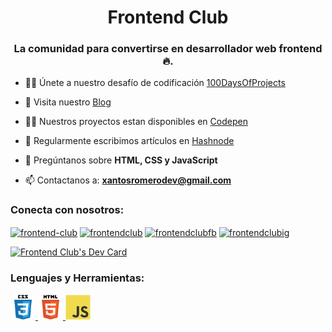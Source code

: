 <h1 align="center">Frontend Club</h1>
<h3 align="center">La comunidad para convertirse en desarrollador web frontend🔥.</h3>

- 👨‍💻 Únete a nuestro desafío de codificación [100DaysOfProjects](https://frontend-club.bullet.site/100daysofprojects/)

- 🔭 Visita nuestro [Blog](https://frontend-club.bullet.site/)

- 👨‍💻 Nuestros proyectos estan disponibles en [Codepen](https://codepen.io/frontend-club)

- 📝 Regularmente escribimos artículos en [Hashnode](https://frontend-club.bullet.site/)

- 💬 Pregúntanos sobre **HTML, CSS y JavaScript**

- 📫 Contactanos a: **xantosromerodev@gmail.com**

<h3 align="left">Conecta con nosotros:</h3>
<p align="left">
<a href="https://codepen.io/frontend-club" target="blank"><img align="center" src="https://raw.githubusercontent.com/rahuldkjain/github-profile-readme-generator/master/src/images/icons/Social/codepen.svg" alt="frontend-club" height="30" width="40" /></a>
<a href="https://www.linkedin.com/in/frontendclub/" target="blank"><img align="center" src="https://raw.githubusercontent.com/rahuldkjain/github-profile-readme-generator/master/src/images/icons/Social/linked-in-alt.svg" alt="frontendclub" height="30" width="40" /></a>
<a href="https://www.facebook.com/frontendclubfb" target="blank"><img align="center" src="https://raw.githubusercontent.com/rahuldkjain/github-profile-readme-generator/master/src/images/icons/Social/facebook.svg" alt="frontendclubfb" height="30" width="40" /></a>
<a href="https://www.instagram.com/frontendclubig" target="blank"><img align="center" src="https://raw.githubusercontent.com/rahuldkjain/github-profile-readme-generator/master/src/images/icons/Social/instagram.svg" alt="frontendclubig" height="30" width="40" /></a>
</p>
<a href="https://app.daily.dev/frontendclub"><img src="https://api.daily.dev/devcards/v2/jHCtFFLtO6f68wZhClk9s.png?r=kdc&type=default" width="356" alt="Frontend Club's Dev Card"/></a>

<h3 align="left">Lenguajes y Herramientas:</h3>
<p align="left"> <a href="https://www.w3schools.com/css/" target="_blank" rel="noreferrer"> <img src="https://raw.githubusercontent.com/devicons/devicon/master/icons/css3/css3-original-wordmark.svg" alt="css3" width="40" height="40"/> </a> <a href="https://www.w3.org/html/" target="_blank" rel="noreferrer"> <img src="https://raw.githubusercontent.com/devicons/devicon/master/icons/html5/html5-original-wordmark.svg" alt="html5" width="40" height="40"/> </a> <a href="https://developer.mozilla.org/en-US/docs/Web/JavaScript" target="_blank" rel="noreferrer"> <img src="https://raw.githubusercontent.com/devicons/devicon/master/icons/javascript/javascript-original.svg" alt="javascript" width="40" height="40"/> </a> </p>
